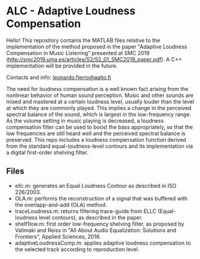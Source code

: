 # ALC - Adaptive Loudness Compensation

Hello! This repository contains the MATLAB files relative to the implementation of the method proposed in the paper "Adaptive Loudness Compensation in Music Listening" presented at SMC 2019 (http://smc2019.uma.es/articles/S2/S2_01_SMC2019_paper.pdf). A C++ implementation will be provided in the future.

Contacts and info: leonardo.fierro@aalto.fi

The need for loudness compensation is a well known fact arising from the nonlinear behavior of human sound perception. Music and other sounds are mixed and mastered at a certain loudness level, usually louder than the level at which they are commonly played. This implies a change in the perceived spectral balance of the sound, which is largest in the low-frequency range. As the volume setting in music playing is decreased, a loudness compensation filter can be used to boost the bass appropriately, so that the low frequencies are still heard well and the perceived spectral balance is preserved. This repo includes a loudness compensation function derived from the standard equal-loudness-level contours and its implementation via a digital first-order shelving filter. 

## Files

- ellc.m: generates an Equal Loudness Contour as described in ISO 226/2003.
- OLA.m: performs the reconstruction of a signal that was buffered with the overlapp-and-add (OLA) method.
- traceLoudness.m: returns filtering trace-guide from ELLC (Equal-loudness level contours), as described in the paper.
- shelf1low.m: first order low-frequency shelving filter, as proposed by Valimaki and Reiss in "All About Audio Equalization: Solutions and                Frontiers", Applied Sciences, 2016.
- adaptiveLoudnessComp.m: applies adaptive loudness compensation to the selected track according to reproduction level.
